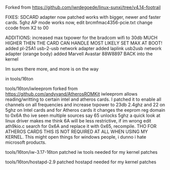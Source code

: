 Forked from https://github.com/jwrdegoede/linux-sunxi/tree/v4.14-footrail

FIXES:
	SDCARD adapter now patched works with bigger, newer and faster cards.
	5ghz AP mode works now, edit brcmfmac4356-pcie.txt change ccode from X2 to 00

ADDITIONS:
	increased max txpower for the bradcom wifi to 30db MUCH HIGHER THEN THE CARD CAN HANDLE MOST LIKELY SET MAX AT BOOT!
	added pl-25A1 usb-2-usb network adapter
	added laplink usb2usb network adapter (orange body)
	added Marvell Avastar 88W8897 BACK into the kernel

Im sures there more, and more is on the way

in tools/16ton

tools/16ton/iwleeprom 
	forked from https://github.com/andyvand/AtherosROMKit iwleeprom allows reading/writting to certain intel and
	atheros cards. I patched it to enable all channels on all frequencies and increase txpower to 23db 2.4ghz and 
	22 on 5ghz on Intel cards and for Atheros cards it changes the eeprom reg domain to 0x6A tho ive seen multiple
    sources say 65 unlocks 5ghz a quick look at linux driver makes me think 6A will be less restrictive, if im wrong
	edit ath9kio.c search for 0x6A and replace it with 0x65, recompile. THO FOR ATHEROS CARDS THIS IS NOT REQUIRED AT
	ALL WHEN USING MY KERNEL. This might open things for windows people, i dunno i hate microsoft products.

tools/16ton/iw-3.17-16ton
	patched iw tools needed for my kernel patches

tools/16ton/hostapd-2.9
	patched hostapd needed for my kernel patches
